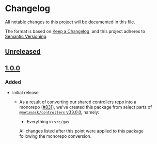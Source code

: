 # Changelog
All notable changes to this project will be documented in this file.

The format is based on [Keep a Changelog](https://keepachangelog.com/en/1.0.0/),
and this project adheres to [Semantic Versioning](https://semver.org/spec/v2.0.0.html).

## [Unreleased]

## [1.0.0]
### Added
- Initial release
  - As a result of converting our shared controllers repo into a monorepo ([#831](https://github.com/MetaMask/controllers/pull/831)), we've created this package from select parts of [`@metamask/controllers` v33.0.0](https://github.com/MetaMask/controllers/tree/v33.0.0), namely:
    - Everything in `src/gas`

    All changes listed after this point were applied to this package following the monorepo conversion.

[Unreleased]: https://github.com/MetaMask/controllers/compare/@metamask/gas-fee-controller@1.0.0...HEAD
[1.0.0]: https://github.com/MetaMask/controllers/releases/tag/@metamask/gas-fee-controller@1.0.0
